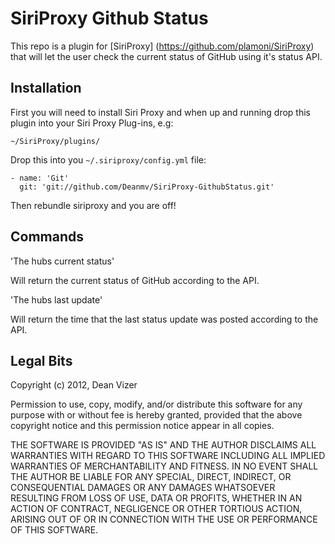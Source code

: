 SiriProxy Github Status
==================================

This repo is a plugin for [SiriProxy] (https://github.com/plamoni/SiriProxy) that will let the user check the current status of GitHub using it's status API.

Installation
------------

First you will need to install Siri Proxy and when up and running drop this plugin into your Siri Proxy Plug-ins, e.g:

`~/SiriProxy/plugins/`

Drop this into you `~/.siriproxy/config.yml` file:

	- name: 'Git'
	  git: 'git://github.com/Deanmv/SiriProxy-GithubStatus.git'

Then rebundle siriproxy and you are off!

Commands
--------

'The hubs current status'

Will return the current status of GitHub according to the API.

'The hubs last update'

Will return the time that the last status update was posted according to the API.


Legal Bits
----------

Copyright (c) 2012, Dean Vizer

Permission to use, copy, modify, and/or distribute this software for any purpose with or without fee is hereby granted, provided that the above copyright notice and this permission notice appear in all copies.

THE SOFTWARE IS PROVIDED "AS IS" AND THE AUTHOR DISCLAIMS ALL WARRANTIES WITH REGARD TO THIS SOFTWARE INCLUDING ALL IMPLIED WARRANTIES OF MERCHANTABILITY AND FITNESS. IN NO EVENT SHALL THE AUTHOR BE LIABLE FOR ANY SPECIAL, DIRECT, INDIRECT, OR CONSEQUENTIAL DAMAGES OR ANY DAMAGES WHATSOEVER RESULTING FROM LOSS OF USE, DATA OR PROFITS, WHETHER IN AN ACTION OF CONTRACT, NEGLIGENCE OR OTHER TORTIOUS ACTION, ARISING OUT OF OR IN CONNECTION WITH THE USE OR PERFORMANCE OF THIS SOFTWARE.